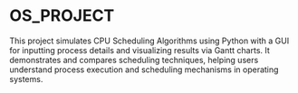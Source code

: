 # OS_PROJECT
This project simulates CPU Scheduling Algorithms using Python with a GUI for inputting process details and visualizing results via Gantt charts. It demonstrates and compares scheduling techniques, helping users understand process execution and scheduling mechanisms in operating systems.
